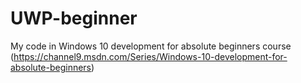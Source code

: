 # UWP-beginner
My code in Windows 10 development for absolute beginners course (https://channel9.msdn.com/Series/Windows-10-development-for-absolute-beginners)
